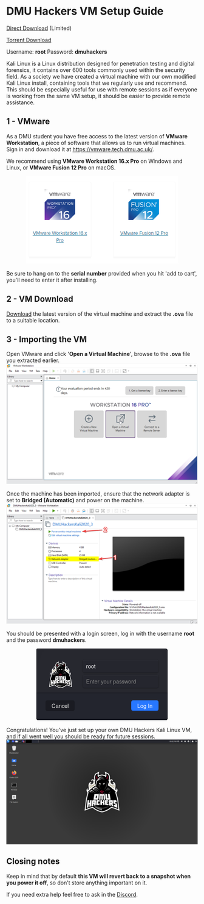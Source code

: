 # DMU Hackers VM Setup Guide

[Direct Download](https://drive.google.com/file/d/1o-y_EzPeYCUBMiLdau8EvwJYzC9xrXHl/view) (Limited)

[Torrent Download](https://github.com/DMUHackers/dmuhackers-vm/raw/master/DMUHackersKali2020_3.zip.torrent)

Username: **root**
Password: **dmuhackers**

Kali Linux is a Linux distribution designed for penetration testing and digital forensics, it contains over 600 tools commonly used within the security field. As a society we have created a virtual machine with our own modified Kali Linux install, containing tools that we regularly use and recommend. This should be especially useful for use with remote sessions as if everyone is working from the same VM setup, it should be easier to provide remote assistance. 

## 1 - VMware

As a DMU student you have free access to the latest version of **VMware Workstation**, a piece of software that allows us to run virtual machines. Sign in and download it at https://vmware.tech.dmu.ac.uk/.

We recommend using **VMware Workstation 16.x Pro** on Windows and Linux, or **VMware Fusion 12 Pro** on macOS.

<p align="center">
	<img src="https://github.com/DMUHackers/dmuhackers-vm/blob/master/screenshots/vmware_versions.png?raw=true">
</p>

Be sure to hang on to the **serial number** provided when you hit 'add to cart', you'll need to enter it after installing. 

## 2 - VM Download

[Download](https://drive.google.com/file/d/1o-y_EzPeYCUBMiLdau8EvwJYzC9xrXHl/view) the latest version of the virtual machine and extract the **.ova** file to a suitable location.

## 3 - Importing the VM

Open VMware and click '**Open a Virtual Machine**', browse to the **.ova** file you extracted earlier. 
<img src="https://github.com/DMUHackers/dmuhackers-vm/blob/master/screenshots/before_import.png?raw=true">

Once the machine has been imported, ensure that the network adapter is set to **Bridged (Automatic)** and power on the machine.
<img src="https://github.com/DMUHackers/dmuhackers-vm/blob/master/screenshots/after_import.png?raw=true">

You should be presented with a login screen, log in with the username **root** and the password **dmuhackers**.
<p align="center">
	<img src="https://github.com/DMUHackers/dmuhackers-vm/blob/master/screenshots/login.png?raw=true">
</p>

Congratulations! You've just set up your own DMU Hackers Kali Linux VM, and if all went well you should be ready for future sessions.
<img src="https://github.com/DMUHackers/dmuhackers-vm/blob/master/screenshots/desktop.png?raw=true">

## Closing notes

Keep in mind that by default **this VM will revert back to a snapshot when you power it off**, so don't store anything important on it. 

If you need extra help feel free to ask in the [Discord](https://discord.gg/Vvrk4kK).
